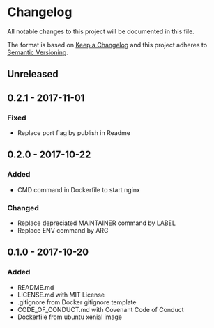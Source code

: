 # Changelog

All notable changes to this project will be documented in this file.

The format is based on [Keep a Changelog][keep_a_changelog]
and this project adheres to [Semantic Versioning][semantic_versioning].

## Unreleased

## 0.2.1 - 2017-11-01

### Fixed

*   Replace port flag by publish in Readme

## 0.2.0 - 2017-10-22

### Added

*   CMD command in Dockerfile to start nginx

### Changed

*   Replace depreciated MAINTAINER command by LABEL
*   Replace ENV command by ARG

## 0.1.0 - 2017-10-20

### Added

*   README.md
*   LICENSE.md with MIT License
*   .gitignore from Docker gitignore template
*   CODE_OF_CONDUCT.md with Covenant Code of Conduct
*   Dockerfile from ubuntu xenial image

[keep_a_changelog]: http://keepachangelog.com/en/1.0.0
[semantic_versioning]: http://semver.org/spec/v2.0.0.html
